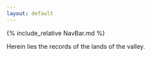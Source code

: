 ```yaml
---
layout: default
---
```


{% include_relative NavBar.md %}

Herein lies the records of the lands of the valley.
